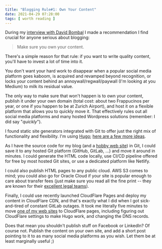 ```yaml
---
title: "Blogging Rule#1: Own Your Content"
date: 2021-04-29 07:28:00
tags: [ worth reading ]
---
```

During my [interview with David Bombal](https://blog.ipspace.net/2021/03/interview-is-networking-dead.html) I made a recommendation I find crucial for anyone serious about blogging:

> Make sure you own your content.

There's a simple reason for that rule: if you want to write quality content, you'll have to invest a lot of time into it. 
<!--more-->
You don't want your hard work to disappear when a popular social media platform goes kaboom, is acquired and revamped beyond recognition, or locks your content behind an annoywall/regwall/paywall (I'm looking at you Medium) to milk its residual value.

The only way to make sure that won't happen is to own your content, publish it under your own domain (total cost: about two Frappucinos per year, or one if you happen to be at Zurich Airport), and host it on a flexible platform that allows you to quickly move it. That effectively rules out all social media platforms and many hosted Wordpress solutions (remember: I did say "*quickly*").

I found static site generators integrated with Git to offer just the right mix of functionality and flexibility. I'm using [Hugo](https://blog.ipspace.net/2020/03/ipspace-blog-runs-on-hugo.html); [here are a few more ideas](https://developers.cloudflare.com/pages/how-to).

As I have the source code for my blog (and a [hobby web site](https://sloveniahiking.rocks/)) in Git, I could save it to any hosted Git platform (GitHub, GitLab, ...) and move it around in minutes. I could generate the HTML code locally, use CI/CD pipeline offered for free by most hosted Git sites, or use a dedicated platform like Netlify.

I could also publish HTML pages to any public cloud. AWS S3 comes to mind; you could also go for Oracle Cloud if your site is popular enough to care about transfer fees (just make sure you read all the fine print -- they are known for their [excellent legal teams](https://palisadecompliance.com/oracle-org-chart/)).
 
Finally, I could use recently launched CloudFlare Pages and deploy my content in CloudFlare CDN, and that's exactly what I did when I got sick-and-tired of constant GitLab outages. It took me literally five minutes to move [one of my web sites](https://sloveniahiking.rocks/) to CloudFlare pages, including figuring out CloudFlare settings to make Hugo work, and changing the DNS records.

Does that mean you shouldn't publish stuff on Facebook or LinkedIn? Of course not. Publish the content on your own site, and add a short post pointing to it to as many social media platforms as you wish. Let them be at least marginally useful ;)
